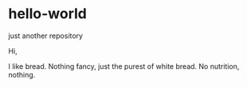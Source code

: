 # hello-world
just another repository

Hi,

I like bread. Nothing fancy, just the purest of white bread. No nutrition, nothing.
